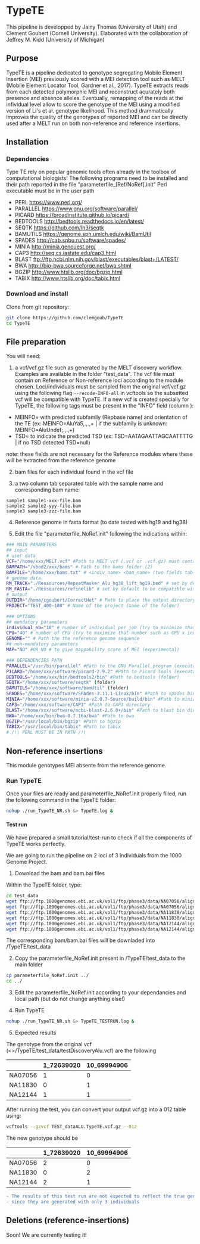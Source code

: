 # TypeTE
This pipeline is developped by Jainy Thomas (University of Utah) and Clement Goubert (Cornell University).
Elaborated with the collaboration of Jeffrey M. Kidd (University of Michigan)

## Purpose

TypeTE is a pipeline dedicated to genotype segregating Mobile Element Insertion (MEI) previously scored with a MEI detection tool such as MELT (Mobile Element Locator Tool, Gardner et al., 2017). TypeTE extracts reads from each detected polymorphic MEI and reconstruct acurately both presence and absence alleles. Eventually, remapping of the reads at the infividual level allow to score the genotype of the MEI using a modified version of Li's et al. genotype likelihood. This method drammatically improves the quality of the genotypes of reported MEI and can be directly used after a MELT run on both non-reference and reference insertions.

## Installation

### Dependencies

Type TE rely on popular genomic tools often already in the toolbox of computational biologists! The following programs need to be installed and their path reported in the file "parameterfile_[Ref/NoRef].init"
Perl executable must be in the user path

* PERL https://www.perl.org/
* PARALLEL https://www.gnu.org/software/parallel/
* PICARD https://broadinstitute.github.io/picard/
* BEDTOOLS http://bedtools.readthedocs.io/en/latest/
* SEQTK https://github.com/lh3/seqtk
* BAMUTILS https://genome.sph.umich.edu/wiki/BamUtil
* SPADES http://cab.spbu.ru/software/spades/
* MINIA http://minia.genouest.org/
* CAP3 http://seq.cs.iastate.edu/cap3.html
* BLAST ftp://ftp.ncbi.nlm.nih.gov/blast/executables/blast+/LATEST/
* BWA http://bio-bwa.sourceforge.net/bwa.shtml
* BGZIP http://www.htslib.org/doc/bgzip.html
* TABIX http://www.htslib.org/doc/tabix.html

### Download and install

Clone from git repository:

```sh
git clone https://github.com/clemgoub/TypeTE
cd TypeTE
```

## File preparation

You will need:

1. a vcf/vcf.gz file such as generated by the MELT discovery workflow. Examples are available in the folder "test_data". The vcf file must contain on Reference or Non-reference loci according to the module chosen. Loci/individuals must be sampled from the original vcf/vcf.gz using the following flag `--recode-INFO-all` in vcftools so the subsetted vcf will be compatible with TypeTE. If a new vcf is created specially for TypeTE, the following tags must be present in the "INFO" field (column ):
* MEINFO= with predicted subfamily (Repbase name) and orientation of the TE (ex: MEINFO=AluYa5,.,.,+ | if the subfamily is unknown: MEINFO=AluUndef;.,.,+)
* TSD= to indicate the predicted TSD (ex: TSD=AATAGAATTAGCAATTTTG | if no TSD detected TSD=null)

note: these fields are not necessary for the Reference modules where these will be extracted from the reference genome

2. bam files for each individual found in the vcf file

3. a two column tab separated table with the sample name and corresponding bam name:

```
sample1 sample1-xxx-file.bam
sample2 sample2-yyy-file.bam
sample3 sample3-zzz-file.bam
```
4. Reference genome in fasta format (to date tested with hg19 and hg38)

5. Edit the file "parameterfile_NoRef.init" following the indications within:

```sh
### MAIN PARAMETERS
## input
# user data
VCF="/home/xxx/MELT.vcf" #Path to MELT vcf (.vcf or .vcf.gz) must contain INFO field with TSD and MEI type (1)
BAMPATH="/vbod2/xxx/bams" # Path to the bams folder (2)
BAMFILE="/home/xxx/bams.txt" # <indiv_name> <bam_name> (two fields tab separated table) (3)
# genome data
RM_TRACK="./Ressources/RepeatMasker_Alu_hg38_lift_hg19.bed" # set by default for hg19 / use ./Ressources/RepeatMasker_Alu_hg38.bed
RM_FASTA="./Ressources/refinelib" # set by default to be compatible with the Repeat Masker track included in the package
# output
OUTDIR="/home/cgoubert/CorrectHet" # Path to place the output directory (will be named after PROJECT); OUTDIR must exist
PROJECT="TEST_400-100" # Name of the project (name of the folder)

### OPTIONS
## mendatory parameters
individual_nb="10" # number of individual per job (try to minimize that number)
CPU="40" # number of CPU (try to maximize that number such as CPU x individual_nb = total nb of individuals)
GENOME="" # Path the the reference genome sequence
## non-mendatory parameters
MAP="NO" #OR NO # to give mappability score of MEI (experimental)

### DEPENDENCIES PATH
PARALLEL="/usr/bin/parallel" #Path to the GNU Parallel program (executable)
PICARD="/home/xxx/software/picard-2.9.2" #Path to Picard Tools (executable)
BEDTOOLS="/home/xxx/bin/bedtools2/bin" #Path to bedtools (folder)
SEQTK="/home/xxx/software/seqtk" (folder)
BAMUTILS="/home/xxx/software/bamUtil" (folder)
SPADES="/home/xxx/software/SPAdes-3.11.1-Linux/bin" #Path to spades bin directory (to locate spades.py and dispades.py)
MINIA="/home/xxx/software/minia-v2.0.7-Source/build/bin" #Path to minia bin directory
CAP3="/home/xxx/software/CAP3" #Path to CAP3 directory
BLAST="/home/xxx/software/ncbi-blast-2.6.0+/bin" #Path to blast bin directory
BWA="/home/xxx/bin/bwa-0.7.16a/bwa" #Path to bwa
BGZIP="/usr/local/bin/bgzip" #Path to bgzip
TABIX="/usr/local/bin/tabix" #Path to tabix
# /!\ PERL MUST BE IN PATH /!\
```

## Non-reference insertions
This module genotypes MEI absente from the reference genome.

### Run TypeTE

Once your files are ready and parameterfile_NoRef.init properly filled, run the following command in the TypeTE folder:

```sh
nohup ./run_TypeTE_NR.sh &> TypeTE.log &
```

#### Test run
We have prepared a small tutorial/test-run to check if all the components of TypeTE works perfectly.

We are going to run the pipeline on 2 loci of 3 individuals from the 1000 Genome Project.

1. Download the bam and bam.bai files

Within the TypeTE folder, type:
```sh
cd test_data
wget ftp://ftp.1000genomes.ebi.ac.uk/vol1/ftp/phase3/data/NA07056/alignment/NA07056.mapped.ILLUMINA.bwa.CEU.low_coverage.20130415.bam
wget ftp://ftp.1000genomes.ebi.ac.uk/vol1/ftp/phase3/data/NA07056/alignment/NA07056.mapped.ILLUMINA.bwa.CEU.low_coverage.20130415.bam.bai
wget ftp://ftp.1000genomes.ebi.ac.uk/vol1/ftp/phase3/data/NA11830/alignment/NA11830.mapped.ILLUMINA.bwa.CEU.low_coverage.20120522.bam
wget ftp://ftp.1000genomes.ebi.ac.uk/vol1/ftp/phase3/data/NA11830/alignment/NA11830.mapped.ILLUMINA.bwa.CEU.low_coverage.20120522.bam.bai
wget ftp://ftp.1000genomes.ebi.ac.uk/vol1/ftp/phase3/data/NA12144/alignment/NA12144.mapped.ILLUMINA.bwa.CEU.low_coverage.20130415.bam
wget ftp://ftp.1000genomes.ebi.ac.uk/vol1/ftp/phase3/data/NA12144/alignment/NA12144.mapped.ILLUMINA.bwa.CEU.low_coverage.20130415.bam.bai
```
The corresponding bam/bam.bai files will be downladed into <yourpath>/TypeTE/test_data
  
2. Copy the parameterfile_NoRef.init present in <yourpath>/TypeTE/test_data to the main folder
  
```sh
cp parameterfile_NoRef.init ../
cd ../
```

3. Edit the parameterfile_NoRef.init according to your dependancies and local path (but do not change anything else!)

4. Run TypeTE

```sh
nohup ./run_TypeTE_NR.sh &> TypeTE_TESTRUN.log &
```
5. Expected results

The genotype from the original vcf (<>/TypeTE/test_data/testDiscoveryAlu.vcf) are the following

|         | 1_72639020 | 10_69994906 |
|---------|------------|-------------|
| NA07056 | 1          | 0           |
| NA11830 | 0          | 1           |
| NA12144 | 1          | 1           |

After running the test, you can convert your output vcf.gz into a 012 table using:

```sh
vcftools --gzvcf TEST_dataALU.TypeTE.vcf.gz --012
```

The new genotype should be 

|         | 1_72639020 | 10_69994906 |
|---------|------------|-------------|
| NA07056 | 2          | 0           |
| NA11830 | 0          | 2           |
| NA12144 | 2          | 1           |

```diff
- The results of this test run are not expected to reflect the true genotypes -
- since they are generated with only 3 individuals                            -
```


## Deletions (reference-insertions)
Soon! We are currently testing it!

